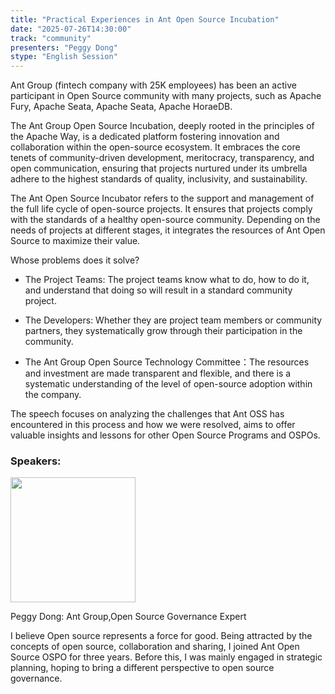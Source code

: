 ```yaml
---
title: "Practical Experiences in Ant Open Source Incubation"
date: "2025-07-26T14:30:00"
track: "community"
presenters: "Peggy Dong"
stype: "English Session"
---
```


Ant Group (fintech company with 25K employees) has been an active participant in Open Source community with many projects, such as Apache Fury, Apache Seata, Apache Seata, Apache HoraeDB.

The Ant Group Open Source Incubation, deeply rooted in the principles of the Apache Way, is a dedicated platform fostering innovation and collaboration within the open-source ecosystem. It embraces the core tenets of community-driven development, meritocracy, transparency, and open communication, ensuring that projects nurtured under its umbrella adhere to the highest standards of quality, inclusivity, and sustainability.

The Ant Open Source Incubator refers to the support and management of the full life cycle of open-source projects. It ensures that projects comply with the standards of a healthy open-source community. Depending on the needs of projects at different stages, it integrates the resources of Ant Open Source to maximize their value.

Whose problems does it solve?

- The Project Teams: The project teams know what to do, how to do it, and understand that doing so will result in a standard community project.

- The Developers: Whether they are project team members or community partners, they systematically grow through their participation in the community.

- The Ant Group Open Source Technology Committee：The resources and investment are made transparent and flexible, and there is a systematic understanding of the level of open-source adoption within the company.

The speech focuses on analyzing the challenges that Ant OSS has encountered in this process and how we were resolved, aims to offer valuable insights and lessons for other Open Source Programs and OSPOs.

### Speakers:


<img src="https://sessionize.com/image/f673-400o400o1-4VK35jwN6xiau6NkXpBJPD.png" width="200" /><br/>

Peggy Dong: Ant Group,Open Source Governance Expert

I believe  Open source represents a force for good. Being attracted by the concepts of open source, collaboration and sharing, I joined Ant Open Source OSPO for three years. Before this, I was mainly engaged in strategic planning, hoping to bring a different perspective to open source governance.
